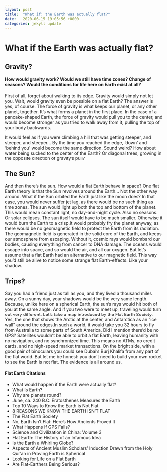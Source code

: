 ```yaml
---
layout: post
title:  "What if: the Earth was actually flat?"
date:   2020-06-15 19:05:56 +0000
categories: jekyll update
---
```

<h1>What if the Earth was actually flat?</h1>

<h2>Gravity?</h2>
<h4>How would gravity work? Would we still have time zones? Change of seasons? Would the conditions for life here on Earth exist at all?</h4>
<p>First of all, forget about walking to its edge. Gravity would simply not let you. Wait, would gravity even be possible on a flat Earth? The answer is yes, of course. The force of gravity is what keeps our planet, or any other planet, together. It’s what forms a planet in the first place. In the case of a pancake-shaped Earth, the force of gravity would pull you to the center, and would become stronger as you tried to walk away from it, pulling the top of your body backwards.</p>

<p>It would feel as if you were climbing a hill that was getting steeper, and steeper, and steeper… By the time you reached the edge, ‘down’ and ‘behind you’ would become the same direction. Sound weird? How about water being sucked to the center of the Earth? Or diagonal trees, growing in the opposite direction of gravity’s pull?</p>

<h2>The Sun?</h2>
<p>And then there’s the sun. How would a flat Earth behave in space? One flat Earth theory is that the Sun revolves around the Earth… Not the other way around. What if the Sun orbited the Earth just like the moon does? In that case, you would never suffer jet lag, as there would be no such thing as time zones. The sun would light up both the top and bottom of the planet. This would mean constant light, no day-and-night cycle. Also no seasons. Or solar eclipses. The sun itself would have to be much smaller. Otherwise it would burn the Earth to a crisp.It would probably fry the planet anyway, as there would be no geomagnetic field to protect the Earth from its radiation. The geomagnetic field is generated in the solid core of the Earth, and keeps our atmosphere from escaping. Without it, cosmic rays would bombard our bodies, causing everything from cancer to DNA damage.
The oceans would escape into space, and so would the air, and all our oxygen. But let’s assume that a flat Earth had an alternative to our magnetic field. This way you’d still be alive to notice some strange flat Earth-effects. Like your shadow.</p>

<h2>Trips?</h2>
<p>Say you had a friend just as tall as you, and they lived a thousand miles away. On a sunny day, your shadows would be the very same length. Because, unlike here on a spherical Earth, the sun’s rays would hit both of you at the same angle. And if you two were to meet up, traveling would turn out very different. Let’s take a map introduced by the Flat Earth Society. Yes, the one that shows the Arctic at the center, and Antarctica as an “ice wall” around the edges.In such a world, it would take you 32 hours to fly from Australia to some parts of South America. Did I mention there’d be no GPS? Satellites wouldn’t be able to orbit a flat Earth, leaving humanity with no navigation, and no synchronized time. This means no ATMs, no credit cards, and no high-speed market transactions. On the bright side, with a good pair of binoculars you could see Dubai’s Burj Khalifa from any part of the flat world. But let me be honest: you don’t need to build your own rocket to see the Earth is not flat. The evidence is all around us.</p>

<h4>Flat Earth Citations</h4>
<ul>
 <li>What would happen if the Earth were actually flat?</li>
 <li>What Is Earth?</li>
 <li>Why are planets round?</li>
 <li>June, ca. 240 B.C. Eratosthenes Measures the Earth</li>
 <li>Top 10 Ways to Know the Earth is Not Flat</li>
 <li>8 REASONS WE KNOW THE EARTH ISN’T FLAT</li>
 <li>The Flat Earth Society</li>
 <li>No, Earth Isn’t Flat: Here’s How Ancients Proved It</li>
 <li>What Happens If GPS Fails?</li>
 <li>Science and Civilization in China: Volume 3</li>
 <li>Flat Earth: The History of an Infamous Idea</li>
 <li>Is the Earth a Whirling Globe?</li>
 <li>Aspects of Ancient Muslim Scholars’ Induction Drawn from the Holy Qur’an in Proving Earth is Spherical</li>
 <li>Looking for Life on a Flat Earth</li>
 <li>Are Flat-Earthers Being Serious?</li>
</ul>
